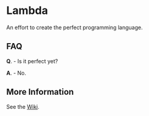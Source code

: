 # Lambda

An effort to create the perfect programming language.

## FAQ

**Q**. - Is it perfect yet?

**A**. - No.

## More Information

See the [Wiki](https://github.com/71104/lambda/wiki).
